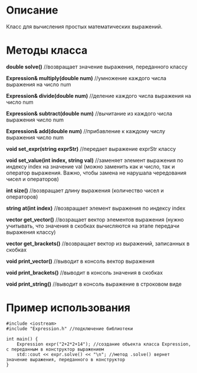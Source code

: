 # Описание #

Класс для вычисления простых математических выражений.

# Методы класса #

**double solve()** //возвращает значение выражения, переданного классу

**Expression& multiply(double num)** //умножение каждого числа выражения на число num

**Expression& divide(double num)** //деление каждого числа выражения на число num

**Expression& subtract(double num)** //вычитание из каждого числа выражения число num

**Expression& add(double num)** //прибавление к каждому числу выражения число num

**void set_expr(string exprStr)** //передает выражение exprStr классу

**void set_value(int index, string val)** //заменяет элемент выражения по индексу index на значение val (можно заменить как и число, так и оператор выражения. Важно, чтобы замена не нарушала чередования чисел и операторов)

**int size()** //возвращает длину выражения (количество чисел и операторов)

**string at(int index)** //возвращает элемент выражения по индексу index

**vector<string> get_vector()** //возращает вектор элементов выражения (нужно учитывать, что значения в скобках вычисляются на этапе передачи выражения классу)

**vector<string> get_brackets()** //возвращает вектор из выражений, записанных в скобках

**void print_vector()** //выводит в консоль вектор выражения

**void print_brackets()** //выводит в консоль значения в скобках

**void print_string()** //выводит в консоль выражение в строковом виде


# Пример использования #

```
#include <iostream>
#include "Expression.h" //подключение библиотеки 

int main() {
	Expression expr("2+2*2+14"); //создание объекта класса Expression, с переданным в конструктор выражением
	std::cout << expr.solve() << "\n"; //метод .solve() вернет значение выражения, переданного в конструктор
}
```
